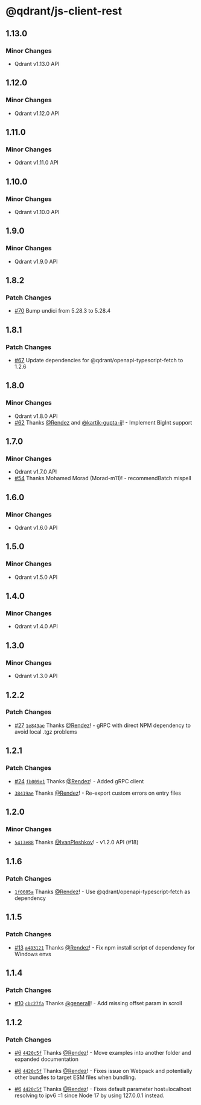 # @qdrant/js-client-rest

## 1.13.0

### Minor Changes

-   Qdrant v1.13.0 API

## 1.12.0

### Minor Changes

-   Qdrant v1.12.0 API

## 1.11.0

### Minor Changes

-   Qdrant v1.11.0 API

## 1.10.0

### Minor Changes

-   Qdrant v1.10.0 API

## 1.9.0

### Minor Changes

-   Qdrant v1.9.0 API

## 1.8.2

### Patch Changes

-   [#70](https://github.com/qdrant/qdrant-js/pull/70) Bump undici from 5.28.3 to 5.28.4

## 1.8.1

### Patch Changes

-   [#67](https://github.com/qdrant/qdrant-js/pull/67) Update dependencies for @qdrant/openapi-typescript-fetch to 1.2.6

## 1.8.0

### Minor Changes

-   Qdrant v1.8.0 API
-   [#62](https://github.com/qdrant/qdrant-js/pull/62) Thanks [@Rendez](https://github.com/Rendez) and [@kartik-gupta-ij](https://github.com/kartik-gupta-ij)! - Implement BigInt support

## 1.7.0

### Minor Changes

-   Qdrant v1.7.0 API
-   [#54](https://github.com/qdrant/qdrant-js/pull/54) Thanks Mohamed Morad (Morad-m11)! - recommendBatch mispell

## 1.6.0

### Minor Changes

-   Qdrant v1.6.0 API

## 1.5.0

### Minor Changes

-   Qdrant v1.5.0 API

## 1.4.0

### Minor Changes

-   Qdrant v1.4.0 API

## 1.3.0

### Minor Changes

-   Qdrant v1.3.0 API

## 1.2.2

### Patch Changes

-   [#27](https://github.com/qdrant/qdrant-js/pull/27) [`1e849ae`](https://github.com/qdrant/qdrant-js/commit/1e849aea8596c2f972ee602f604fe77adf136dbf) Thanks [@Rendez](https://github.com/Rendez)! - gRPC with direct NPM dependency to avoid local .tgz problems

## 1.2.1

### Patch Changes

-   [#24](https://github.com/qdrant/qdrant-js/pull/24) [`fb009e1`](https://github.com/qdrant/qdrant-js/commit/fb009e1efec42b6383a6f0e764312a39808ee932) Thanks [@Rendez](https://github.com/Rendez)! - Added gRPC client

-   [`38419ae`](https://github.com/qdrant/qdrant-js/commit/38419ae6b030f0535c74050cc73bd4a02f755028) Thanks [@Rendez](https://github.com/Rendez)! - Re-export custom errors on entry files

## 1.2.0

### Minor Changes

-   [`5413e88`](https://github.com/qdrant/qdrant-js/commit/5413e887a687c90cdc53569207f9fee616552e0c) Thanks [@IvanPleshkov](https://github.com/IvanPleshkov)! - v1.2.0 API (#18)

## 1.1.6

### Patch Changes

-   [`1f0605a`](https://github.com/qdrant/qdrant-js/commit/1f0605ab455d4dadf5940dbe2760c5d4092fddd6) Thanks [@Rendez](https://github.com/Rendez)! - Use @qdrant/openapi-typescript-fetch as dependency

## 1.1.5

### Patch Changes

-   [#13](https://github.com/qdrant/qdrant-js/pull/13) [`a483121`](https://github.com/qdrant/qdrant-js/commit/a483121091a36bffa9b5b894a7e7aa0c2ad66e0b) Thanks [@Rendez](https://github.com/Rendez)! - Fix npm install script of dependency for Windows envs

## 1.1.4

### Patch Changes

-   [#10](https://github.com/qdrant/qdrant-js/pull/10) [`cbc27fa`](https://github.com/qdrant/qdrant-js/commit/cbc27fa3b75b5ff81effa8e0170e4ecc76fa5ea6) Thanks [@generall](https://github.com/generall)! - Add missing offset param in scroll

## 1.1.2

### Patch Changes

-   [#6](https://github.com/qdrant/qdrant-js/pull/6) [`4420c5f`](https://github.com/qdrant/qdrant-js/commit/4420c5f5bb2a8f2cebc56b34c80c003ad77f5805) Thanks [@Rendez](https://github.com/Rendez)! - Move examples into another folder and expanded documentation

-   [#6](https://github.com/qdrant/qdrant-js/pull/6) [`4420c5f`](https://github.com/qdrant/qdrant-js/commit/4420c5f5bb2a8f2cebc56b34c80c003ad77f5805) Thanks [@Rendez](https://github.com/Rendez)! - Fixes issue on Webpack and potentially other bundles to target ESM files when bundling.

-   [#6](https://github.com/qdrant/qdrant-js/pull/6) [`4420c5f`](https://github.com/qdrant/qdrant-js/commit/4420c5f5bb2a8f2cebc56b34c80c003ad77f5805) Thanks [@Rendez](https://github.com/Rendez)! - Fixes default parameter host=localhost resolving to ipv6 ::1 since Node 17 by using 127.0.0.1 instead.

